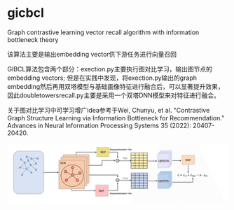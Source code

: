 # gicbcl
Graph contrastive learning vector recall algorithm with information bottleneck theory

该算法主要是输出embedding vector供下游任务进行向量召回

GIBCL算法包含两个部分：exection.py主要执行图对比学习，输出图节点的embedding vectors; 但是在实践中发现，将exection.py输出的graph embedding然后再用双塔模型与基础画像特征进行融合后，可以显著提升效果，因此doubletowersrecall.py主要是采用一个双塔DNN模型来对特征进行融合。

关于图对比学习中可学习增广idea参考于Wei, Chunyu, et al. "Contrastive Graph Structure Learning via Information Bottleneck for Recommendation." Advances in Neural Information Processing Systems 35 (2022): 20407-20420.

<img src="./GIBCL.png" alt="图 GIBCL算法的结构示意图">
